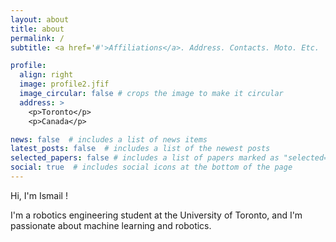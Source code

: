 ```yaml
---
layout: about
title: about
permalink: /
subtitle: <a href='#'>Affiliations</a>. Address. Contacts. Moto. Etc.

profile:
  align: right
  image: profile2.jfif
  image_circular: false # crops the image to make it circular
  address: >
    <p>Toronto</p>
    <p>Canada</p>

news: false  # includes a list of news items
latest_posts: false  # includes a list of the newest posts
selected_papers: false # includes a list of papers marked as "selected={true}"
social: true  # includes social icons at the bottom of the page
---
```


Hi, I'm Ismail !

I'm a robotics engineering student at the University of Toronto, and I'm passionate about machine learning and robotics. 
